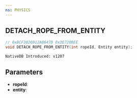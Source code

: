 ```yaml
---
ns: PHYSICS
---
```

## DETACH_ROPE_FROM_ENTITY

```c
// 0xBCF3026912A8647D 0x3E720BEE
void DETACH_ROPE_FROM_ENTITY(int ropeId, Entity entity);
```

```
NativeDB Introduced: v1207
```

## Parameters
* **ropeId**:
* **entity**:
